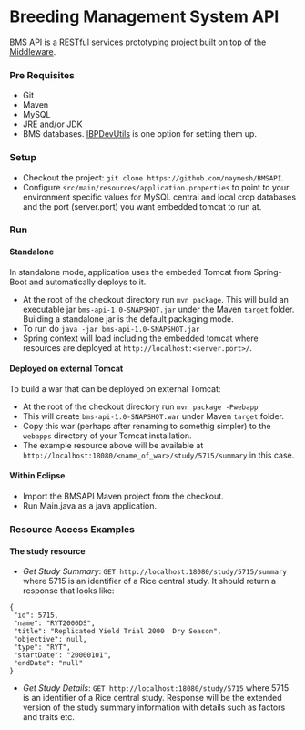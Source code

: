 Breeding Management System API
==============================
BMS API is a RESTful services prototyping project built on top of the [Middleware].

### Pre Requisites ###
* Git
* Maven
* MySQL
* JRE and/or JDK
* BMS databases. [IBPDevUtils] is one option for setting them up.

### Setup ###
* Checkout the project: `git clone https://github.com/naymesh/BMSAPI`.
* Configure `src/main/resources/application.properties` to point to your environment specific values for MySQL central and local crop databases and the port (server.port) you want embedded tomcat to run at.

### Run ###

#### Standalone ####

In standalone mode, application uses the embeded Tomcat from Spring-Boot and automatically deploys to it.

* At the root of the checkout directory run `mvn package`. This will build an executable jar `bms-api-1.0-SNAPSHOT.jar` under the Maven `target` folder. Building a standalone jar is the default packaging mode.
* To run do `java -jar bms-api-1.0-SNAPSHOT.jar`
* Spring context will load including the embedded tomcat where resources are deployed at `http://localhost:<server.port>/`. 


#### Deployed on external Tomcat ###
To build a war that can be deployed on external Tomcat:
* At the root of the checkout directory run `mvn package -Pwebapp`
* This will create `bms-api-1.0-SNAPSHOT.war` under Maven `target` folder.
* Copy this war (perhaps after renaming to somethig simpler) to the `webapps` directory of your Tomcat installation.
* The example resource above will be available at `http://localhost:18080/<name_of_war>/study/5715/summary` in this case.

#### Within Eclipse ####
* Import the BMSAPI Maven project from the checkout.
* Run Main.java as a java application.

### Resource Access Examples ###

#### The study resource ####
* *Get Study Summary*: `GET http://localhost:18080/study/5715/summary` where 5715 is an identifier of a Rice central study. It should return a response that looks like:
```
{
 "id": 5715,
 "name": "RYT2000DS",
 "title": "Replicated Yield Trial 2000  Dry Season",
 "objective": null,
 "type": "RYT",
 "startDate": "20000101",
 "endDate": "null"
}
```
* *Get Study Details*: `GET http://localhost:18080/study/5715` where 5715 is an identifier of a Rice central study. Response will be the extended version of the study summary information with details such as factors and traits etc.

[IBPDevUtils]:https://github.com/naymesh/IBPDevUtil
[Middleware]:https://github.com/naymesh/IBPDevUtilIBPMiddleware

